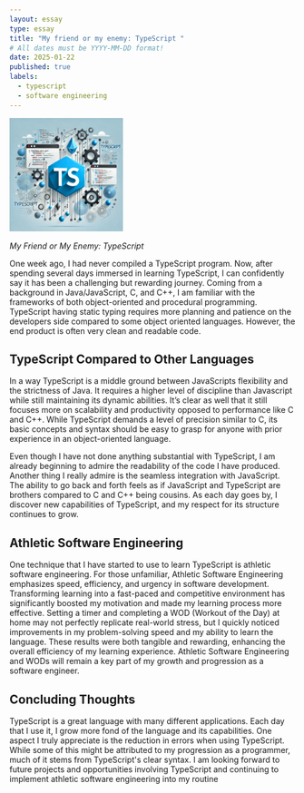 ```yaml
---
layout: essay
type: essay
title: "My friend or my enemy: TypeScript "
# All dates must be YYYY-MM-DD format!
date: 2025-01-22
published: true
labels:
  - typescript
  - software engineering
---
```


<img width="200px" class="rounded float-start pe-4" src="../img/typescript.webp">

*My Friend or My Enemy: TypeScript*

One week ago, I had never compiled a TypeScript program. Now, after spending several days immersed in learning TypeScript, I can confidently say it has been a challenging but rewarding journey. Coming from a background in Java/JavaScript, C, and C++, I am familiar with the frameworks of both object-oriented and procedural programming. TypeScript having static typing requires more planning and patience on the developers side compared to some object oriented languages. However, the end product is often very clean and readable code. 

## TypeScript Compared to Other Languages

In a way TypeScript is a middle ground between JavaScripts flexibility and the strictness of Java. It requires a higher level of discipline than Javascript while still maintaining its dynamic abilities. It’s clear as well that it still focuses more on scalability and productivity opposed to performance like C and C++. While TypeScript demands a level of precision similar to C, its basic concepts and syntax should be easy to grasp for anyone with prior experience in an object-oriented language. 

Even though I have not done anything substantial with TypeScript, I am already beginning to admire the readability of the code I have produced.  Another thing I really admire is the seamless integration with JavaScript. The ability to go back and forth feels as if JavaScript and TypeScript are brothers compared to C and C++ being cousins. As each day goes by, I discover new capabilities of TypeScript, and my respect for its structure continues to grow.

## Athletic Software Engineering

One technique that I have started to use to learn TypeScript is athletic software engineering. For those unfamiliar, Athletic Software Engineering emphasizes speed, efficiency, and urgency in software development. Transforming learning into a fast-paced and competitive environment has significantly boosted my motivation and made my learning process more effective. Setting a timer and completing a WOD (Workout of the Day) at home may not perfectly replicate real-world stress, but I quickly noticed improvements in my problem-solving speed and my ability to learn the language. These results were both tangible and rewarding, enhancing the overall efficiency of my learning experience. Athletic Software Engineering and WODs will remain a key part of my growth and progression as a software engineer.

## Concluding Thoughts

TypeScript is a great language with many different applications. Each day that I use it, I grow more fond of the language and its capabilities. One aspect I truly appreciate is the reduction in errors when using TypeScript. While some of this might be attributed to my progression as a programmer, much of it stems from TypeScript's clear syntax. I am looking forward to future projects and opportunities involving TypeScript  and continuing to implement athletic software engineering into my routine 
